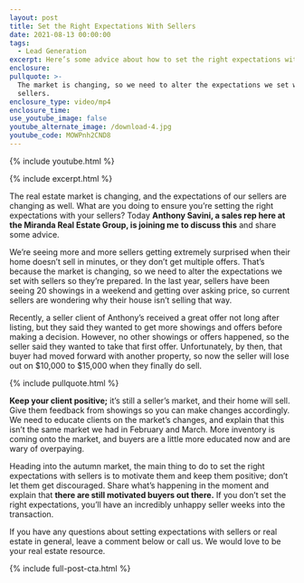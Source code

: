 ```yaml
---
layout: post
title: Set the Right Expectations With Sellers
date: 2021-08-13 00:00:00
tags:
  - Lead Generation
excerpt: Here’s some advice about how to set the right expectations with sellers.
enclosure:
pullquote: >-
  The market is changing, so we need to alter the expectations we set with
  sellers.
enclosure_type: video/mp4
enclosure_time:
use_youtube_image: false
youtube_alternate_image: /download-4.jpg
youtube_code: MOWPnh2CND8
---
```

{% include youtube.html %}

{% include excerpt.html %}

The real estate market is changing, and the expectations of our sellers are changing as well. What are you doing to ensure you’re setting the right expectations with your sellers? Today **Anthony Savini, a sales rep here at the Miranda Real Estate Group, is joining me** **to discuss this** and share some advice.&nbsp;

We’re seeing more and more sellers getting extremely surprised when their home doesn’t sell in minutes, or they don’t get multiple offers. That’s because the market is changing, so we need to alter the expectations we set with sellers so they’re prepared. In the last year, sellers have been seeing 20 showings in a weekend and getting over asking price, so current sellers are wondering why their house isn’t selling that way.&nbsp;

Recently, a seller client of Anthony’s received a great offer not long after listing, but they said they wanted to get more showings and offers before making a decision. However, no other showings or offers happened, so the seller said they wanted to take that first offer. Unfortunately, by then, that buyer had moved forward with another property, so now the seller will lose out on $10,000 to $15,000 when they finally do sell.&nbsp;

{% include pullquote.html %}

**Keep your client positive;** it’s still a seller’s market, and their home will sell. Give them feedback from showings so you can make changes accordingly. We need to educate clients on the market’s changes, and explain that this isn’t the same market we had in February and March. More inventory is coming onto the market, and buyers are a little more educated now and are wary of overpaying.&nbsp;

Heading into the autumn market, the main thing to do to set the right expectations with sellers is to motivate them and keep them positive; don’t let them get discouraged. Share what’s happening in the moment and explain that **there are still motivated buyers out there.** If you don’t set the right expectations, you’ll have an incredibly unhappy seller weeks into the transaction.&nbsp;

If you have any questions about setting expectations with sellers or real estate in general, leave a comment below or call us. We would love to be your real estate resource.

{% include full-post-cta.html %}

